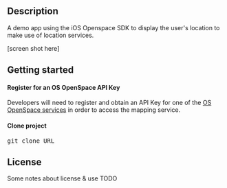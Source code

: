 Description
---

A demo app using the iOS Openspace SDK to display the user's location to make use of location services.


[screen shot here]

Getting started
---


#### Register for an OS OpenSpace API Key

Developers will need to register and obtain an API Key for one of the [OS OpenSpace services](http://www.ordnancesurvey.co.uk/oswebsite/web-services/os-openspace/) in order to access the mapping service.

#### Clone project

<pre>
git clone URL
</pre>


License
-------

Some notes about license & use TODO